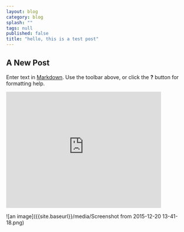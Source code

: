 ```yaml
---
layout: blog
category: blog
splash: ""
tags: null
published: false
title: "hello, this is a test post"
---
```


## A New Post

Enter text in [Markdown](http://daringfireball.net/projects/markdown/). Use the toolbar above, or click the **?** button for formatting help.

<iframe width="420" height="315" src="http://www.youtube.com/embed/dQw4w9WgXcQ" frameborder="0" allowfullscreen></iframe>

![an image]({{site.baseurl}}/media/Screenshot from 2015-12-20 13-41-18.png)

